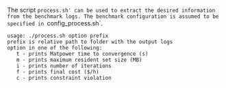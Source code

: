 The script `process.sh' can be used to extract the desired information from the benchmark logs. The benchmark configuration is assumed to be specified in `config_process.sh`. 

```
usage: ./process.sh option prefix
prefix is relative path to folder with the output logs
option in one of the following:
   t - prints Matpower time to convergence (s)
   m - prints maximum resident set size (MB)
   i - prints number of iterations
   f - prints final cost ($/h)
   c - prints constraint violation
```
